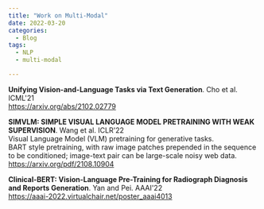```yaml
---
title: "Work on Multi-Modal"
date: 2022-03-20
categories:
  - Blog
tags:
  - NLP
  - multi-modal

---
```


**Unifying Vision-and-Language Tasks via Text Generation**. Cho et al. ICML'21\
<https://arxiv.org/abs/2102.02779>

**SIMVLM: SIMPLE VISUAL LANGUAGE MODEL PRETRAINING WITH WEAK SUPERVISION**. Wang et al. ICLR'22\
Visual Language Model (VLM) pretraining for generative tasks.\
BART style pretraining, with raw image patches prepended in the sequence to be conditioned;
image-text pair can be large-scale noisy web data.\
<https://arxiv.org/pdf/2108.10904>

**Clinical-BERT: Vision-Language Pre-Training for Radiograph Diagnosis and Reports Generation**. Yan and Pei. AAAI'22\
<https://aaai-2022.virtualchair.net/poster_aaai4013>